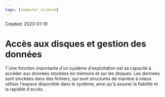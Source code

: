 ```yaml
---
tags: [computer_science] 
---
```

Created: 2023-01-19

# Accès aux disques et gestion des données
?
Une fonction importante d'un système d'exploitation est sa capacité à accéder aux données stockées en mémoire et sur les disques. Les données sont stockées dans des fichiers, qui sont structurés de manière à mieux utiliser l'espace disponible dans le système, ainsi qu'à assurer la fiabilité et la rapidité d'accès.
<!--SR:!2023-02-27,13,250-->